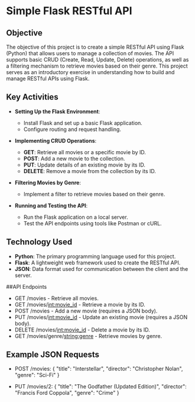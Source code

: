 # Simple Flask RESTful API

## Objective

The objective of this project is to create a simple RESTful API using Flask (Python) that allows users to manage a collection of movies. The API supports basic CRUD (Create, Read, Update, Delete) operations, as well as a filtering mechanism to retrieve movies based on their genre. This project serves as an introductory exercise in understanding how to build and manage RESTful APIs using Flask.

## Key Activities

- **Setting Up the Flask Environment**:
  - Install Flask and set up a basic Flask application.
  - Configure routing and request handling.

- **Implementing CRUD Operations**:
  - **GET**: Retrieve all movies or a specific movie by ID.
  - **POST**: Add a new movie to the collection.
  - **PUT**: Update details of an existing movie by its ID.
  - **DELETE**: Remove a movie from the collection by its ID.

- **Filtering Movies by Genre**:
  - Implement a filter to retrieve movies based on their genre.

- **Running and Testing the API**:
  - Run the Flask application on a local server.
  - Test the API endpoints using tools like Postman or cURL.

## Technology Used

- **Python**: The primary programming language used for this project.
- **Flask**: A lightweight web framework used to create the RESTful API.
- **JSON**: Data format used for communication between the client and the server.

##API Endpoints
- GET /movies - Retrieve all movies.
- GET /movies/<int:movie_id> - Retrieve a movie by its ID.
- POST /movies - Add a new movie (requires a JSON body).
- PUT /movies/<int:movie_id> - Update an existing movie (requires a JSON body).
- DELETE /movies/<int:movie_id> - Delete a movie by its ID.
- GET /movies/genre/<string:genre> - Retrieve movies by genre.

## Example JSON Requests

- POST /movies:
{
    "title": "Interstellar",
    "director": "Christopher Nolan",
    "genre": "Sci-Fi"
}

- PUT /movies/2:
{
    "title": "The Godfather (Updated Edition)",
    "director": "Francis Ford Coppola",
    "genre": "Crime"
}
